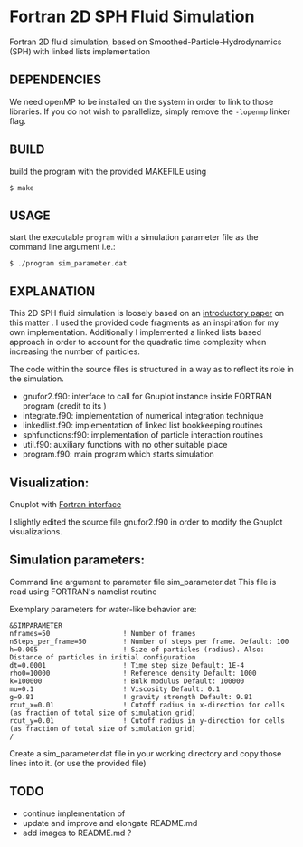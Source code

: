 # Fortran 2D SPH Fluid Simulation

Fortran 2D fluid simulation, based on Smoothed-Particle-Hydrodynamics (SPH) with linked lists implementation


## DEPENDENCIES

We need openMP to be installed on the system in order to link to those libraries.
If you do not wish to parallelize, simply remove the `-lopenmp` linker flag.

## BUILD



build the program with the provided MAKEFILE using

```
$ make
```


## USAGE

start the executable `program` with a simulation parameter file as the command line argument
i.e.:
```
$ ./program sim_parameter.dat
```

## EXPLANATION

This 2D SPH fluid simulation is loosely based on an [introductory paper](http://www.cs.cornell.edu/~bindel/class/cs5220-f11/code/sph.pdf) on this matter . I used the provided code fragments as an inspiration for my own implementation. Additionally I implemented a linked lists based approach in order to account for the quadratic time complexity when increasing the number of particles.

The code within the source files is structured in a way as to reflect its role in the simulation.

- gnufor2.f90: interface to call for Gnuplot instance inside FORTRAN program (credit to its )
- integrate.f90: implementation of numerical integration technique
- linkedlist.f90: implementation of linked list bookkeeping routines
- sphfunctions:f90: implementation of particle interaction routines
- util.f90: auxiliary functions with no other suitable place
- program.f90: main program which starts simulation


## Visualization:

Gnuplot with [Fortran interface](http://www.math.yorku.ca/~akuznets/gnufor2/)

I slightly edited the source file gnufor2.f90 in order to modify the Gnuplot visualizations.


## Simulation parameters:

Command line argument to parameter file sim_parameter.dat
This file is read using FORTRAN's namelist routine

Exemplary parameters for water-like behavior are:
```
&SIMPARAMETER
nframes=50                  ! Number of frames
nSteps_per_frame=50         ! Number of steps per frame. Default: 100
h=0.005                     ! Size of particles (radius). Also: Distance of particles in initial configuration
dt=0.0001                   ! Time step size Default: 1E-4
rho0=10000                  ! Reference density Default: 1000
k=100000                    ! Bulk modulus Default: 100000
mu=0.1                      ! Viscosity Default: 0.1
g=9.81                      ! gravity strength Default: 9.81
rcut_x=0.01                 ! Cutoff radius in x-direction for cells (as fraction of total size of simulation grid)
rcut_y=0.01                 ! Cutoff radius in y-direction for cells (as fraction of total size of simulation grid)
/

```
Create a sim_parameter.dat file in your working directory and copy those lines into it.
(or use the provided file)


## TODO

- continue implementation of
- update and improve and elongate README.md
- add images to README.md ?
